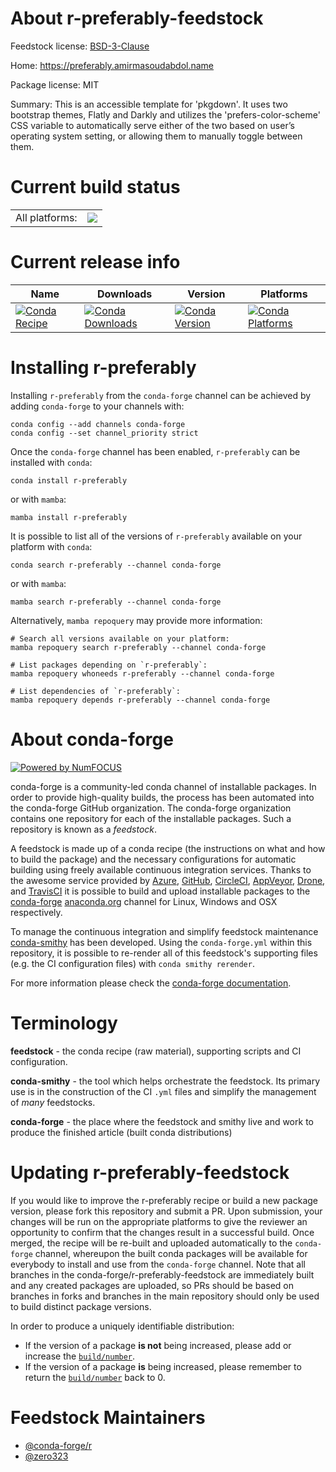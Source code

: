 About r-preferably-feedstock
============================

Feedstock license: [BSD-3-Clause](https://github.com/conda-forge/r-preferably-feedstock/blob/main/LICENSE.txt)

Home: https://preferably.amirmasoudabdol.name

Package license: MIT

Summary: This is an accessible template for 'pkgdown'. It uses two bootstrap themes, Flatly and Darkly and utilizes the 'prefers-color-scheme' CSS variable to automatically serve either of the two based on user’s operating system setting, or allowing them to manually toggle between them.

Current build status
====================


<table><tr><td>All platforms:</td>
    <td>
      <a href="https://dev.azure.com/conda-forge/feedstock-builds/_build/latest?definitionId=14962&branchName=main">
        <img src="https://dev.azure.com/conda-forge/feedstock-builds/_apis/build/status/r-preferably-feedstock?branchName=main">
      </a>
    </td>
  </tr>
</table>

Current release info
====================

| Name | Downloads | Version | Platforms |
| --- | --- | --- | --- |
| [![Conda Recipe](https://img.shields.io/badge/recipe-r--preferably-green.svg)](https://anaconda.org/conda-forge/r-preferably) | [![Conda Downloads](https://img.shields.io/conda/dn/conda-forge/r-preferably.svg)](https://anaconda.org/conda-forge/r-preferably) | [![Conda Version](https://img.shields.io/conda/vn/conda-forge/r-preferably.svg)](https://anaconda.org/conda-forge/r-preferably) | [![Conda Platforms](https://img.shields.io/conda/pn/conda-forge/r-preferably.svg)](https://anaconda.org/conda-forge/r-preferably) |

Installing r-preferably
=======================

Installing `r-preferably` from the `conda-forge` channel can be achieved by adding `conda-forge` to your channels with:

```
conda config --add channels conda-forge
conda config --set channel_priority strict
```

Once the `conda-forge` channel has been enabled, `r-preferably` can be installed with `conda`:

```
conda install r-preferably
```

or with `mamba`:

```
mamba install r-preferably
```

It is possible to list all of the versions of `r-preferably` available on your platform with `conda`:

```
conda search r-preferably --channel conda-forge
```

or with `mamba`:

```
mamba search r-preferably --channel conda-forge
```

Alternatively, `mamba repoquery` may provide more information:

```
# Search all versions available on your platform:
mamba repoquery search r-preferably --channel conda-forge

# List packages depending on `r-preferably`:
mamba repoquery whoneeds r-preferably --channel conda-forge

# List dependencies of `r-preferably`:
mamba repoquery depends r-preferably --channel conda-forge
```


About conda-forge
=================

[![Powered by
NumFOCUS](https://img.shields.io/badge/powered%20by-NumFOCUS-orange.svg?style=flat&colorA=E1523D&colorB=007D8A)](https://numfocus.org)

conda-forge is a community-led conda channel of installable packages.
In order to provide high-quality builds, the process has been automated into the
conda-forge GitHub organization. The conda-forge organization contains one repository
for each of the installable packages. Such a repository is known as a *feedstock*.

A feedstock is made up of a conda recipe (the instructions on what and how to build
the package) and the necessary configurations for automatic building using freely
available continuous integration services. Thanks to the awesome service provided by
[Azure](https://azure.microsoft.com/en-us/services/devops/), [GitHub](https://github.com/),
[CircleCI](https://circleci.com/), [AppVeyor](https://www.appveyor.com/),
[Drone](https://cloud.drone.io/welcome), and [TravisCI](https://travis-ci.com/)
it is possible to build and upload installable packages to the
[conda-forge](https://anaconda.org/conda-forge) [anaconda.org](https://anaconda.org/)
channel for Linux, Windows and OSX respectively.

To manage the continuous integration and simplify feedstock maintenance
[conda-smithy](https://github.com/conda-forge/conda-smithy) has been developed.
Using the ``conda-forge.yml`` within this repository, it is possible to re-render all of
this feedstock's supporting files (e.g. the CI configuration files) with ``conda smithy rerender``.

For more information please check the [conda-forge documentation](https://conda-forge.org/docs/).

Terminology
===========

**feedstock** - the conda recipe (raw material), supporting scripts and CI configuration.

**conda-smithy** - the tool which helps orchestrate the feedstock.
                   Its primary use is in the construction of the CI ``.yml`` files
                   and simplify the management of *many* feedstocks.

**conda-forge** - the place where the feedstock and smithy live and work to
                  produce the finished article (built conda distributions)


Updating r-preferably-feedstock
===============================

If you would like to improve the r-preferably recipe or build a new
package version, please fork this repository and submit a PR. Upon submission,
your changes will be run on the appropriate platforms to give the reviewer an
opportunity to confirm that the changes result in a successful build. Once
merged, the recipe will be re-built and uploaded automatically to the
`conda-forge` channel, whereupon the built conda packages will be available for
everybody to install and use from the `conda-forge` channel.
Note that all branches in the conda-forge/r-preferably-feedstock are
immediately built and any created packages are uploaded, so PRs should be based
on branches in forks and branches in the main repository should only be used to
build distinct package versions.

In order to produce a uniquely identifiable distribution:
 * If the version of a package **is not** being increased, please add or increase
   the [``build/number``](https://docs.conda.io/projects/conda-build/en/latest/resources/define-metadata.html#build-number-and-string).
 * If the version of a package **is** being increased, please remember to return
   the [``build/number``](https://docs.conda.io/projects/conda-build/en/latest/resources/define-metadata.html#build-number-and-string)
   back to 0.

Feedstock Maintainers
=====================

* [@conda-forge/r](https://github.com/orgs/conda-forge/teams/r/)
* [@zero323](https://github.com/zero323/)

